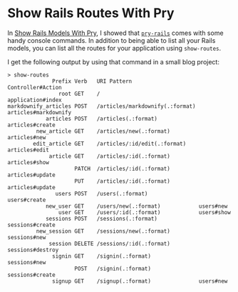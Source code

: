# Show Rails Routes With Pry

In [Show Rails Models With Pry](show-rails-models-with-pry), I showed that
[`pry-rails`](https://github.com/rweng/pry-rails) comes with some handy
console commands. In addition to being able to list all your Rails models,
you can list all the routes for your application using `show-routes`.

I get the following output by using that command in a small blog project:

```
> show-routes
              Prefix Verb   URI Pattern                     Controller#Action
                root GET    /                               application#index
markdownify_articles POST   /articles/markdownify(.:format) articles#markdownify
            articles POST   /articles(.:format)             articles#create
         new_article GET    /articles/new(.:format)         articles#new
        edit_article GET    /articles/:id/edit(.:format)    articles#edit
             article GET    /articles/:id(.:format)         articles#show
                     PATCH  /articles/:id(.:format)         articles#update
                     PUT    /articles/:id(.:format)         articles#update
               users POST   /users(.:format)                users#create
            new_user GET    /users/new(.:format)            users#new
                user GET    /users/:id(.:format)            users#show
            sessions POST   /sessions(.:format)             sessions#create
         new_session GET    /sessions/new(.:format)         sessions#new
             session DELETE /sessions/:id(.:format)         sessions#destroy
              signin GET    /signin(.:format)               sessions#new
                     POST   /signin(.:format)               sessions#create
              signup GET    /signup(.:format)               users#new
```
